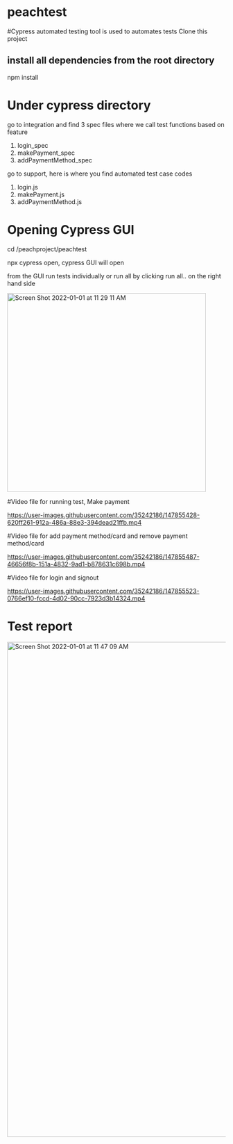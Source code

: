 # peachtest
#Cypress automated testing tool is used to automates tests
Clone this project 
## install all dependencies from the root directory
npm install

# Under cypress directory 
go to integration and find 3 spec files where we call test functions based on feature
1. login_spec
2. makePayment_spec
3. addPaymentMethod_spec

go to support, here is where you find automated test case codes 
1. login.js
2. makePayment.js
3. addPaymentMethod.js

# Opening Cypress GUI
cd /peachproject/peachtest

npx cypress open, cypress GUI will open

from the GUI run tests individually or run all by clicking run all.. on the right hand side

<img width="458" alt="Screen Shot 2022-01-01 at 11 29 11 AM" src="https://user-images.githubusercontent.com/35242186/147855190-43a8e580-8fba-436e-b0ab-5a9799565f04.png">

#Video file for running test, Make payment 

https://user-images.githubusercontent.com/35242186/147855428-620ff261-912a-486a-88e3-394dead21ffb.mp4

#Video file for add payment method/card and remove payment method/card

https://user-images.githubusercontent.com/35242186/147855487-46656f8b-151a-4832-9ad1-b878631c698b.mp4

#Video file for login and signout

https://user-images.githubusercontent.com/35242186/147855523-0766ef10-fccd-4d02-90cc-7923d3b14324.mp4

# Test report 

<img width="1141" alt="Screen Shot 2022-01-01 at 11 47 09 AM" src="https://user-images.githubusercontent.com/35242186/147855596-cf803241-660d-405d-9df4-08ee0c10622e.png">
